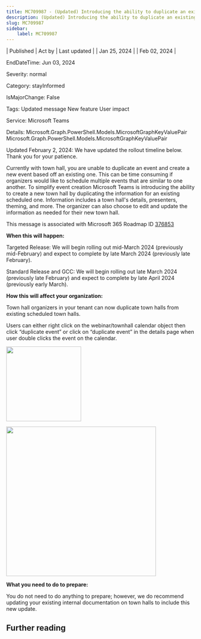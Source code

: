 ```yaml
---
title: MC709987 - (Updated) Introducing the ability to duplicate an existing town hall
description: (Updated) Introducing the ability to duplicate an existing town hall
slug: MC709987
sidebar:
    label: MC709987
---
```


| Published | Act by | Last updated |
| Jan 25, 2024 |  | Feb 02, 2024 |

EndDateTime: Jun 03, 2024

Severity: normal

Category: stayInformed

IsMajorChange: False

Tags: Updated message New feature User impact

Service: Microsoft Teams

Details: Microsoft.Graph.PowerShell.Models.MicrosoftGraphKeyValuePair Microsoft.Graph.PowerShell.Models.MicrosoftGraphKeyValuePair

<p>Updated February 2, 2024: We have updated the rollout timeline below. Thank you for your patience.</p><p>Currently with town hall, you are unable to duplicate an event and create a new event based off an existing one. This can be time consuming if organizers would like to schedule multiple events that are similar to one another. To simplify event creation Microsoft Teams is introducing the ability to create a new town hall by duplicating the information for an existing scheduled one. Information includes a town hall's details, presenters, theming, and more. The organizer can also choose to edit and update the information as needed for their new town hall.&nbsp;<br></p><p>This message is associated with Microsoft 365 Roadmap ID <a href="https://www.microsoft.com/microsoft-365/roadmap?rtc=1%26filters=&amp;searchterms=376853" target="_blank">376853</a><br></p><p><b>When this will happen:</b><br></p><p>Targeted Release: We will begin rolling out mid-March 2024 (previously mid-February) and expect to complete by late March 2024 (previously late February).</p><p>Standard Release and GCC: We will begin rolling out late March 2024 (previously late February) and expect to complete by late April 2024 (previously early March).</p><p><b>How this will affect your organization:</b><br></p><p>Town hall organizers in your tenant can now duplicate town halls from existing scheduled town halls.&nbsp;</p><p>Users can either right click on the webinar/townhall calendar object then click “duplicate event” or click on “duplicate event” in the details page when user double clicks the event on the calendar.&nbsp;</p><p><img src="https://img-prod-cms-rt-microsoft-com.akamaized.net/cms/api/am/imageFileData/RW1h8Jb?ver=2a87" style="width: 200px;"></p><p><img src="https://img-prod-cms-rt-microsoft-com.akamaized.net/cms/api/am/imageFileData/RW1h0S7?ver=0907" style="width: 400px;"><br></p><p><b>What you need to do to prepare:</b><br></p><p>You do not need to do anything to prepare; however, we do recommend updating your existing internal documentation on town halls to include this new update.</p>

## Further reading
